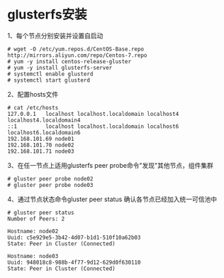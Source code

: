 glusterfs安装
===
1、每个节点分别安装并设置自启动  
``` 
# wget -O /etc/yum.repos.d/CentOS-Base.repo http://mirrors.aliyun.com/repo/Centos-7.repo
# yum -y install centos-release-gluster
# yum -y install glusterfs-server
# systemctl enable glusterd
# systemctl start glusterd
```  

2、配置hosts文件  
```
# cat /etc/hosts
127.0.0.1   localhost localhost.localdomain localhost4 localhost4.localdomain4
::1         localhost localhost.localdomain localhost6 localhost6.localdomain6
192.168.101.69 node01
192.168.101.70 node02
192.168.101.71 node03
```  

3、在任一节点上适用glusterfs peer probe命令"发现"其他节点，组件集群
```
# gluster peer probe node02
# gluster peer probe node03
```  

4、通过节点状态命令gluster peer status 确认各节点已经加入统一可信池中  
```
# gluster peer status
Number of Peers: 2

Hostname: node02
Uuid: c5e929e5-3b42-4d07-b1d1-510f10a62b03
State: Peer in Cluster (Connected)

Hostname: node03
Uuid: 948018c8-988b-4f77-9d12-629d0f630110
State: Peer in Cluster (Connected)
```  

